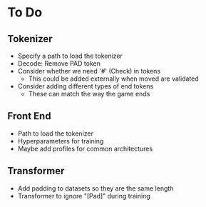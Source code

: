# To Do

## Tokenizer
* Specify a path to load the tokenizer
* Decode: Remove PAD token
* Consider whether we need '#' (Check) in tokens
    * This could be added externally when moved are validated
* Consider adding different types of end tokens
    * These can match the way the game ends

## Front End
* Path to load the tokenizer
* Hyperparameters for training
* Maybe add profiles for common architectures

## Transformer
* Add padding to datasets so they are the same length
* Transformer to ignore "[Pad]" during training
